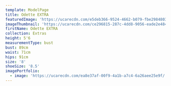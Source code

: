 ```yaml
---
template: ModelPage
title: Odette EXTRA
featuredImage: 'https://ucarecdn.com/e5deb366-9524-4662-b079-fbe298480324/'
imageThumbnail: 'https://ucarecdn.com/ce296815-287c-4dd8-9056-eade2e484b1c/'
firstName: Odette EXTRA
collection: Extras
height: 5'6
measurementType: bust
bust: 89cm
waist: 71cm
hips: 91cm
size: '8'
shoeSize: '8.5'
imagePortfolio:
  - image: 'https://ucarecdn.com/ea8e37af-00f9-4a1b-a7c4-6a26aee25e9f/'
---
```


